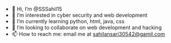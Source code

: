 - 👋 Hi, I’m @SSSahil15
- 👀 I’m interested in cyber security and web development
- 🌱 I’m currently learning python, html, java, css
- 💞️ I’m looking to collaborate on web development and hacking
- 📫 How to reach me: email me at sahilansari30542@gamil.com

<!---
SSSahil15/SSSahil15 is a ✨ special ✨ repository because its `README.md` (this file) appears on your GitHub profile.
You can click the Preview link to take a look at your changes.
--->

